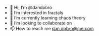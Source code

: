 - 👋 Hi, I’m @dandobro
- 👀 I’m interested in fractals
- 🌱 I’m currently learning chaos theory
- 💞️ I’m looking to collaborate on  
- 📫 How to reach me dan.dobro@me.com

<!---
dandobro/dandobro is a ✨ special ✨ repository because its `README.md` (this file) appears on your GitHub profile.
You can click the Preview link to take a look at your changes.
--->
